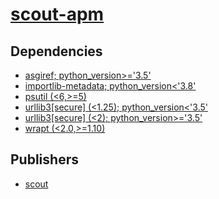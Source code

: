 # [scout-apm](https://pypi.org/project/scout-apm)

## Dependencies
- [asgiref; python_version>='3.5'](packages/a/asgiref.md)
- [importlib-metadata; python_version<'3.8'](packages/i/importlib-metadata.md)
- [psutil (<6,>=5)](packages/p/psutil.md)
- [urllib3[secure] (<1.25); python_version<'3.5'](packages/u/urllib3.md)
- [urllib3[secure] (<2); python_version>='3.5'](packages/u/urllib3.md)
- [wrapt (<2.0,>=1.10)](packages/w/wrapt.md)



## Publishers
- [scout](https://pypi.org/user/scout)

